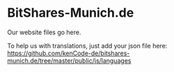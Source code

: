 # BitShares-Munich.de
Our website files go here. 
 
To help us with translations, just add your json file here: <br>
https://github.com/kenCode-de/bitshares-munich.de/tree/master/public/js/languages 

